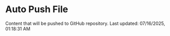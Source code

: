 # Auto Push File

Content that will be pushed to GitHub repository.
Last updated: 07/16/2025, 01:18:31 AM